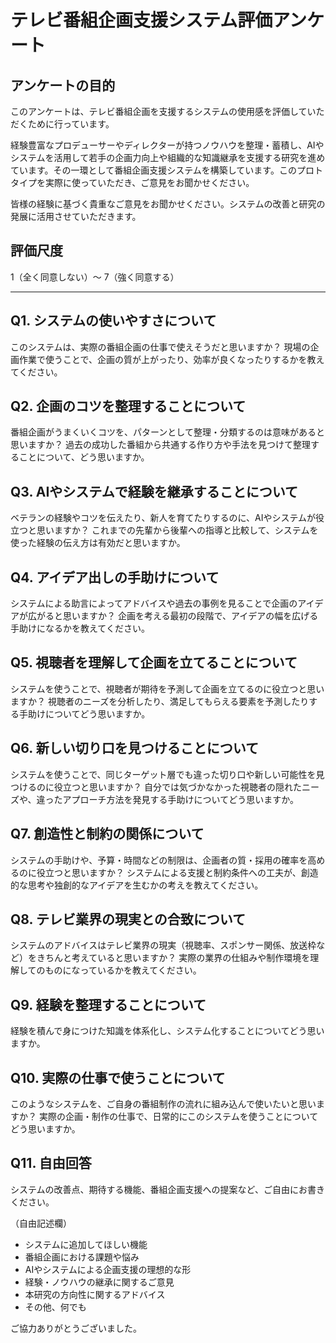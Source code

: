 # テレビ番組企画支援システム評価アンケート

## アンケートの目的

このアンケートは、テレビ番組企画を支援するシステムの使用感を評価していただくために行っています。

経験豊富なプロデューサーやディレクターが持つノウハウを整理・蓄積し、AIやシステムを活用して若手の企画力向上や組織的な知識継承を支援する研究を進めています。その一環として番組企画支援システムを構築しています。このプロトタイプを実際に使っていただき、ご意見をお聞かせください。

皆様の経験に基づく貴重なご意見をお聞かせください。システムの改善と研究の発展に活用させていただきます。

## 評価尺度
1（全く同意しない）～ 7（強く同意する）

---

## Q1. システムの使いやすさについて

このシステムは、実際の番組企画の仕事で使えそうだと思いますか？
現場の企画作業で使うことで、企画の質が上がったり、効率が良くなったりするかを教えてください。

## Q2. 企画のコツを整理することについて

番組企画がうまくいくコツを、パターンとして整理・分類するのは意味があると思いますか？
過去の成功した番組から共通する作り方や手法を見つけて整理することについて、どう思いますか。

## Q3. AIやシステムで経験を継承することについて

ベテランの経験やコツを伝えたり、新人を育てたりするのに、AIやシステムが役立つと思いますか？
これまでの先輩から後輩への指導と比較して、システムを使った経験の伝え方は有効だと思いますか。


## Q4. アイデア出しの手助けについて

システムによる助言によってアドバイスや過去の事例を見ることで企画のアイデアが広がると思いますか？
企画を考える最初の段階で、アイデアの幅を広げる手助けになるかを教えてください。

## Q5. 視聴者を理解して企画を立てることについて

システムを使うことで、視聴者が期待を予測して企画を立てるのに役立つと思いますか？
視聴者のニーズを分析したり、満足してもらえる要素を予測したりする手助けについてどう思いますか。

## Q6. 新しい切り口を見つけることについて

システムを使うことで、同じターゲット層でも違った切り口や新しい可能性を見つけるのに役立つと思いますか？
自分では気づかなかった視聴者の隠れたニーズや、違ったアプローチ方法を発見する手助けについてどう思いますか。

## Q7. 創造性と制約の関係について

システムの手助けや、予算・時間などの制限は、企画者の質・採用の確率を高めるのに役立つと思いますか？
システムによる支援と制約条件への工夫が、創造的な思考や独創的なアイデアを生むかの考えを教えてください。

## Q8. テレビ業界の現実との合致について

システムのアドバイスはテレビ業界の現実（視聴率、スポンサー関係、放送枠など）をきちんと考えていると思いますか？
実際の業界の仕組みや制作環境を理解してのものになっているかを教えてください。

## Q9. 経験を整理することについて

経験を積んで身につけた知識を体系化し、システム化することについてどう思いますか。

## Q10. 実際の仕事で使うことについて

このようなシステムを、ご自身の番組制作の流れに組み込んで使いたいと思いますか？
実際の企画・制作の仕事で、日常的にこのシステムを使うことについてどう思いますか。

## Q11. 自由回答

システムの改善点、期待する機能、番組企画支援への提案など、ご自由にお書きください。

（自由記述欄）

- システムに追加してほしい機能
- 番組企画における課題や悩み
- AIやシステムによる企画支援の理想的な形
- 経験・ノウハウの継承に関するご意見
- 本研究の方向性に関するアドバイス
- その他、何でも

ご協力ありがとうございました。
